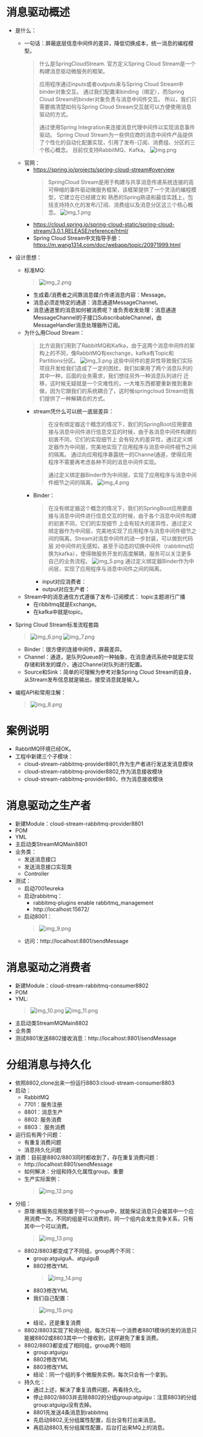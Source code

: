 # 消息驱动概述
* 是什么：
  * 一句话：屏蔽底层信息中间件的差异，降低切换成本，统一消息的编程模型。
    > 什么是SpringCloudStream.
    > 官方定义Spring Cloud Stream是一个构建消息驱动微服务的框架。
    > 
    > 应用程序通过inputs或者outputs来与Spring Cloud Stream中binder对象交互。
    > 通过我们配置来binding（绑定），而Spring Cloud Stream的binder对象负责与消息中间件交互。
    > 所以，我们只需要搞清楚如何与Spring Cloud Stream交互就可以方便使用消息驱动的方式。
    > 
    > 通过使用Spring Integration来连接消息代理中间件以实现消息事件驱动。
    > Spring Cloud Stream为一些供应商的消息中间件产品提供了个性化的自动化配置实现，引用了发布-订阅、消费组、分区的三个核心概念。
    > 目前仅支持RabbitMQ、Kafka。
    > ![img.png](img.png)
  * 官网：  
    * https://spring.io/projects/spring-cloud-stream#overview
      > SpringCloud Stream是用于构建与共享消息传递系统连接的高可伸缩的事件驱动微服务框架，该框架提供了一个灵活的编程模型，它建立在已经建立和
      > 熟悉的Spring熟语和最佳实践上，包括支持持久化的发布/订阅、消费组以及消息分区这三个核心概念。
      > ![img_1.png](img_1.png)
    * https://cloud.spring.io/spring-cloud-static/spring-cloud-stream/3.0.1.RELEASE/reference/html/
    * Spring Cloud Stream中文指导手册：https://m.wang1314.com/doc/webapp/topic/20971999.html
    
* 设计思想：
  * 标准MQ:
    > ![img_2.png](img_2.png)
    * 生成着/消费者之间靠消息媒介传递消息内容：Message。
    * 消息必须走特定的通道：消息通道MessageChannel。
    * 消息通道里的消息如何被消费呢？谁负责收发处理：消息通道MessageChannel的子接口SubscribableChannel，由MessageHandler消息处理器所订阅。  
  * 为什么用Cloud Stream：
    > 比方说我们用到了RabbitMQ和Kafka，由于这两个消息中间件的架构上的不同，像RabbitMQ有exchange，kafka有Topic和Partitions分区。
    > ![img_3.png](img_3.png)
    > 这些中间件的差异性导致我们实际项目开发给我们造成了一定的困扰，我们如果用了两个消息队列的其中一种，后面的业务需求，我们想往另外一种消息队列进行
    > 迁移，这时候无疑就是一个灾难性的，一大堆东西都要重新推到重新做，因为它跟我们的系统耦合了，这时候springcloud Stream给我们提供了一种解耦合的方式。
    * stream凭什么可以统一底层差异：
      > 在没有绑定器这个概念的情况下，我们的SpringBoot应用要直接与消息中间件进行信息交互的时候，由于各消息中间件构建的初衷不同，它们的实现细节上
      > 会有较大的差异性，通过定义绑定器作为中间层，完美地实现了应用程序与消息中间件细节之间的隔离。
      > 通过向应用程序暴露统一的Channel通道，使得应用程序不需要再考虑各种不同的消息中间件实现。
      > 
      > 通过定义绑定器Binder作为中间层，实现了应用程序与消息中间件细节之间的隔离。
      > ![img_4.png](img_4.png)
    * Binder：  
      > 在没有绑定器这个概念的情况下，我们的SpringBoot应用要直接与消息中间件进行信息交互的时候，由于各个消息中间件构建的初衷不同，它们的实现细节
      > 上会有较大的差异性，通过定义绑定器作为中间层，完美地实现了应用程序与消息中间件细节之间的隔离。Stream对消息中间件的进一步封装，可以做到代码层
      > 对中间件的无感知，甚至于动态的切换中间件（rabbitmq切换为kafka），使得微服务开发的高度解耦，服务可以关注更多自己的业务流程。
      > ![img_5.png](img_5.png)
      > 通过定义绑定器Binder作为中间层，实现了应用程序与消息中间件之间的隔离。
      * input对应消费者：
      * output对应生产者：
  * Stream中的消息通信方式遵循了发布-订阅模式： topic主题进行广播
    * 在ribbitmq就是Exchange。
    * 在kafka中就是topic。

* Spring Cloud Stream标准流程套路
  > ![img_6.png](img_6.png)
  > ![img_7.png](img_7.png)
  * Binder：很方便的连接中间件，屏蔽差异。
  * Channel：通道，是队列Queue的一种抽象，在消息通讯系统中就是实现存储和转发的媒介，通过Channel对队列进行配置。
  * Source和Sink：简单的可理解为参考对象Spring Cloud Stream的自身，从Stream发布信息就是输出，接受消息就是输入。
* 编程API和常用注解：
  > ![img_8.png](img_8.png)


# 案例说明
  * RabbitMQ环境已经OK。
  * 工程中新建三个子模块：
    * cloud-stream-rabbitmq-provider8801,作为生产者进行发送发消息模块
    * cloud-stream-rabbitmq-provider8802,作为消息接收模块
    * cloud-stream-rabbitmq-provider880，作为消息接收模块
  
# 消息驱动之生产者
* 新建Module：cloud-stream-rabbitmq-provider8801
* POM
* YML
* 主启动类StreamMQMain8801
* 业务类：
  * 发送消息接口
  * 发送消息接口实现类
  * Controller
* 测试： 
  * 启动7001eureka
  * 启动rabbitmq：
    * rabbitmq-plugins enable rabbitmq_management
    * http://localhost:15672/
  * 启动8001：
    > ![img_9.png](img_9.png)
  * 访问：http://localhost:8801/sendMessage

# 消息驱动之消费者
* 新建Module：cloud-stream-rabbitmq-consumer8802
* POM
* YML:
  > ![img_10.png](img_10.png)
  > ![img_11.png](img_11.png)
* 主启动类StreamMQMain8802
* 业务类
* 测试8801发送8802接收消息：http://localhost:8801/sendMessage


# 分组消息与持久化
* 依照8802,clone出来一份运行8803:cloud-stream-consumer8803
* 启动：
  * RabbitMQ
  * 7701：服务注册
  * 8801：消息生产
  * 8802: 服务消费
  * 8803： 服务消费
* 运行后有两个问题：
  * 有重复消费问题
  * 消息持久化问题
* 消费：目前是8802/8803同时都收到了，存在重复消费问题：
    * http://localhost:8801/sendMessage
    * 如何解决：分组和持久化属性group。重要
    * 生产实际案例：
      > ![img_12.png](img_12.png)
* 分组：
  * 原理:微服务应用放置于同一个group中，就能保证消息只会被其中一个应用消费一次，不同的组是可以消费的，同一个组内会发生竞争关系，只有其中一个可以消费。
    > ![img_13.png](img_13.png)
  * 8802/8803都变成了不同组，group两个不同：
    * group:atguiguA、atguiguB
    * 8802修改YML
      > ![img_14.png](img_14.png)
    * 8803修改YML
    * 我们自己配置：
    > ![img_15.png](img_15.png)
    * 结论，还是重复消费
  * 8802/8803实现了轮询分组，每次只有一个消费者8801模块的发的消息只能被8802或8803其中一个接收到，这样避免了重复消费。
  * 8802/8803都变成了相同组，group两个相同
    * group:atguigu
    * 8802修改YML
    * 8803修改YML
    * 结论：同一个组的多个微服务实例，每次只会有一个拿到。
  * 持久化：
    * 通过上述，解决了重复消费问题，再看持久化。
    * 停止8802/8803并去除8802的分组group:atguigu：注意8803的分组group:atguigu没有去掉。
    * 8801先发送4条消息到rabbitmq
    * 先启动8802,无分组属性配置，后台没有打出来消息。
    * 再启动8803,有分组属性配置，后台打出来MQ上的消息。





